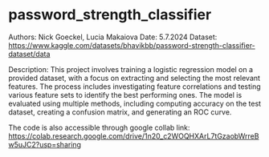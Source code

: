 # password_strength_classifier
Authors: Nick Goeckel, Lucia Makaiova
Date: 5.7.2024
Dataset: https://www.kaggle.com/datasets/bhavikbb/password-strength-classifier-dataset/data

Description:
This project involves training a logistic regression model on a provided dataset, 
with a focus on extracting and selecting the most relevant features. 
The process includes investigating feature correlations and testing various feature 
sets to identify the best performing ones. The model is evaluated using multiple methods, 
including computing accuracy on the test dataset, creating a confusion matrix, 
and generating an ROC curve. 

The code is also accessible through google collab link:
https://colab.research.google.com/drive/1n20_c2WOQHXArL7tGzaobWrreBw5uJC2?usp=sharing